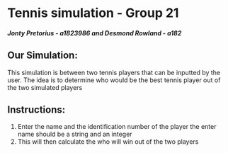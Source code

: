 # Tennis simulation - Group 21

##### Jonty Pretorius - a1823986 and Desmond Rowland - a182
## Our Simulation: 
This simulation is between two tennis players that can be inputted by the user.
The idea is to determine who would be the best tennis player out of the two simulated players
## Instructions: 
1.  Enter the name and the identification number of the player the enter name should be a string and an integer
2. This will then calculate the who will win out of the two players



